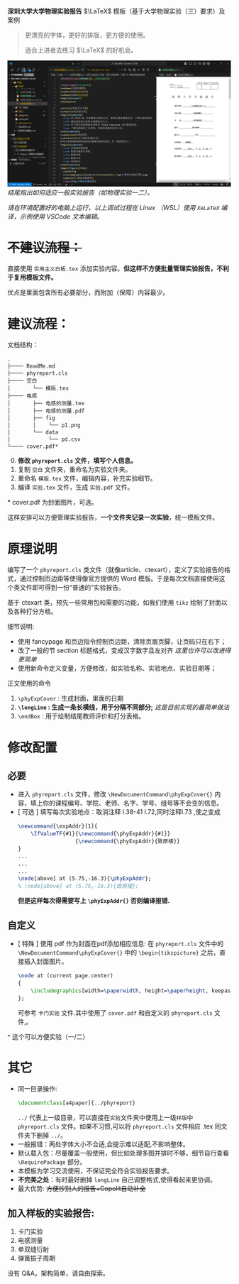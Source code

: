 **深圳大学大学物理实验报告** $\LaTeX$ 模板（基于大学物理实验（三）要求）及案例

> 更漂亮的字体，更好的排版，更方便的使用。
> 
> 适合上进者去练习 $\LaTeX$ 的好机会。

![示例](./示例截图.png)
*结尾指出如何适应一般实验报告（如物理实验一二）。*

*请在环境配置好的电脑上运行，以上调试过程在 Linux （WSL）使用 `XeLaTeX` 编译，示例使用 VSCode 文本编辑。*
# ~~不建议流程：~~
直接使用 `实用主义白板.tex` 添加实验内容。**但这样不方便批量管理实验报告，不利于复用模板文件。**

优点是里面包含所有必要部分，而附加（保障）内容最少。
# 建议流程：
文档结构：
```shell
.
├──── ReadMe.md
├──── phyreport.cls
├──── 空白
│       └── 模版.tex
├──── 电感
│       ├── 电感的测量.tex
│       ├── 电感的测量.pdf
│       ├── fig
│       │    └── p1.png
│       └── data
│            └── pd.csv
└──── cover.pdf*
```
0. **修改 `phyreport.cls` 文件，填写个人信息。**
1. 复制 `空白` 文件夹，重命名为实验文件夹。
2. 重命名 `模版.tex` 文件，编辑内容，补充实验细节。
3. 编译 `实验.tex` 文件，生成 `实验.pdf` 文件。

\* cover.pdf 为封面图片，可选。

这样安排可以方便管理实验报告，**一个文件夹记录一次实验**，统一模板文件。
<!-- # 实现功能：
1. 实验报告封面 -->

# 原理说明
编写了一个 `phyreport.cls` 类文件（就像article、ctexart），定义了实验报告的格式，通过控制页边距等使得像官方提供的 Word 模版。于是每次文档直接使用这个类文件即可得到一份“普通的”实验报告。

基于 ctexart 类，预先一些常用包和需要的功能，如我们使用 `tikz` 绘制了封面以及各种打分方格。

细节说明: 
+ 使用 fancypage 和页边指令控制页边距，清除页眉页脚，让页码只在右下；
+ 改了一般的节 section 标题格式，变成汉字数字且左对齐 *这里也许可以改进得更简单*
+ 使用新命令定义变量，方便修改，如实验名称、实验地点、实验日期等；

正文使用的命令
1. `\phyExpCover` : 生成封面，里面的日期
2. **`\longLine` : 生成一条长横线，用于分隔不同部分;** *这是目前实现的最简单做法*
3. `\endBox` : 用于绘制结尾教师评价和打分表格。

# 修改配置
## 必要
- 进入 `phyreport.cls` 文件，修改 `\NewDocumentCommand\phyExpCover{}` 内容，填上你的课程编号、学院、老师、名字、学号、组号等不会变的信息。
- [ 可选 ] 填写每次实验地点：取消注释 l.38-41 l.72,同时注释l.73 ,使之变成
    ```latex
    \newcommand{\expAddr}[1]{
        \IfValueTF{#1}{\newcommand{\phyExpAddr}{#1}}
                      {\newcommand{\phyExpAddr}{致原楼}}
    }
    ...
    ...
    ...
    \node[above] at (5.75,-16.3){\phyExpAddr};
    % \node[above] at (5.75,-16.3){致原楼};
    ```
    **但是这样每次得需要写上 `\phyExpAddr{}` 否则编译报错.**
## 自定义
- [ 特殊 ] 使用 pdf 作为封面在pdf添加相应信息: 在 `phyreport.cls` 文件中的 `\NewDocumentCommand\phyExpCover{}` 中的 `\begin{tikzpicture}` 之后，直接插入封面图片。
    ```latex
    \node at (current page.center) 
    {
        \includegraphics[width=\paperwidth, height=\paperheight, keepaspectratio=false]{../cover.pdf};
    };
    ```
    可参考 `卡门实验` 文件.其中使用了 `cover.pdf` 和自定义的 `phyreport.cls` 文件,。

^ 这个可以方便实验（一/二）


# 其它
- 同一目录操作:
     ```latex
    \documentclass[a4paper]{../phyreport}
    ```
    `../` 代表上一级目录，可以直接在`实验`文件夹中使用上一级`样版`中`phyreport.cls` 文件。如果不习惯,可以将 `phyreport.cls` 文件相应 .tex 同文件夹下删掉 `../`。
- 一般报错：两处字体大小不合适,会提示难以适配,不影响整体。
- 默认载入包：尽量覆盖一般使用，但比如处理多图并排时不够，细节自行查看`\RequirePackage` 部分。
- 本模板为学习交流使用，不保证完全符合实验报告要求。
- **不完美之处**：有时最好删掉 `longLine` 自己调整格式,使得看起来更协调。
- 最大优势: ~~方便抄别人的报告+Copolit自动补全~~

## 加入样板的实验报告:
1. 卡门实验
2. 电感测量
3. 单双缝衍射
4. 弹簧振子周期


没有 Q&A，架构简单，请自由探索。